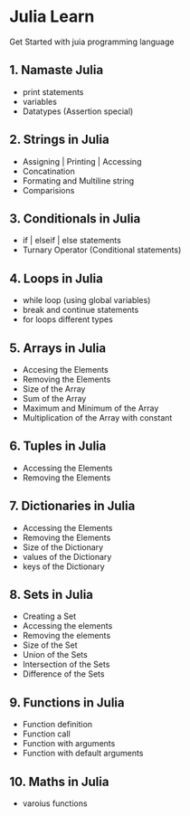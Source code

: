 # Julia Learn

Get Started with juia programming language

## 1. Namaste Julia

- print statements
- variables
- Datatypes (Assertion special)

## 2. Strings in Julia

- Assigning | Printing | Accessing
- Concatination
- Formating and Multiline string
- Comparisions

## 3. Conditionals in Julia

- if | elseif | else statements
- Turnary Operator (Conditional statements)

## 4. Loops in Julia

- while loop (using global variables)
- break and continue statements
- for loops different types

## 5. Arrays in Julia

- Accesing the Elements
- Removing the Elements
- Size of the Array
- Sum of the Array
- Maximum and Minimum of the Array
- Multiplication of the Array with constant

## 6. Tuples in Julia

- Accessing the Elements
- Removing the Elements

## 7. Dictionaries in Julia

- Accessing the Elements
- Removing the Elements
- Size of the Dictionary
- values of the Dictionary
- keys of the Dictionary

## 8. Sets in Julia

- Creating a Set
- Accessing the elements
- Removing the elements
- Size of the Set
- Union of the Sets
- Intersection of the Sets
- Difference of the Sets

## 9. Functions in Julia

- Function definition
- Function call
- Function with arguments
- Function with default arguments

## 10. Maths in Julia

- varoius functions
